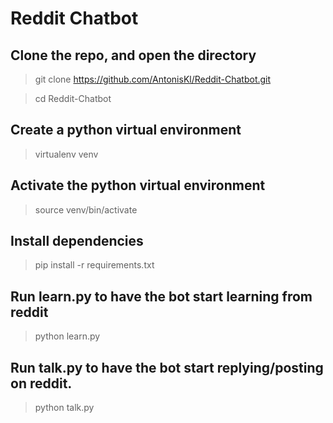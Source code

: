 # Reddit Chatbot

## Clone the repo, and open the directory
> git clone https://github.com/AntonisKl/Reddit-Chatbot.git

> cd Reddit-Chatbot

## Create a python virtual environment
> virtualenv venv

## Activate the python virtual environment
> source venv/bin/activate

## Install dependencies
> pip install -r requirements.txt

## Run learn.py to have the bot start learning from reddit
> python learn.py

## Run talk.py to have the bot start replying/posting on reddit.
> python talk.py
